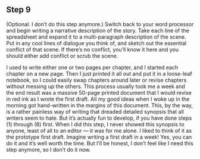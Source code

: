 ## Step 9
(Optional. I don’t do this step anymore.) Switch back to your word processor and
begin writing a narrative description of the story. Take each line of the
spreadsheet and expand it to a multi-paragraph description of the scene. Put in
any cool lines of dialogue you think of, and sketch out the essential conflict
of that scene. If there’s no conflict, you’ll know it here and you should either
add conflict or scrub the scene.

I used to write either one or two pages per chapter, and I started each chapter
on a new page. Then I just printed it all out and put it in a loose-leaf
notebook, so I could easily swap chapters around later or revise chapters
without messing up the others. This process usually took me a week and the end
result was a massive 50-page printed document that I would revise in red ink as
I wrote the first draft. All my good ideas when I woke up in the morning got
hand-written in the margins of this document. This, by the way, is a rather
painless way of writing that dreaded detailed synopsis that all writers seem to
hate. But it’s actually fun to develop, if you have done steps (1) through (8)
first. When I did this step, I never showed this synopsis to anyone, least of
all to an editor — it was for me alone. I liked to think of it as the prototype
first draft. Imagine writing a first draft in a week! Yes, you can do it and
it’s well worth the time. But I’ll be honest, I don’t feel like I need this step
anymore, so I don’t do it now.


